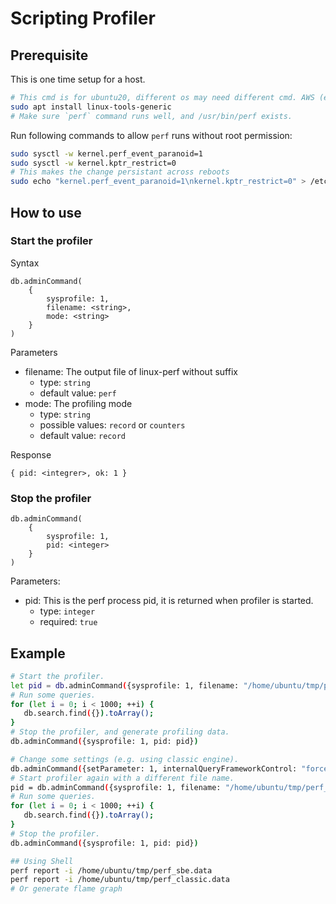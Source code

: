 # Scripting Profiler

## Prerequisite

This is one time setup for a host.

```bash
# This cmd is for ubuntu20, different os may need different cmd. AWS (evergreen host) may require addition pkg.
sudo apt install linux-tools-generic
# Make sure `perf` command runs well, and /usr/bin/perf exists.
```

Run following commands to allow `perf` runs without root permission:

```bash
sudo sysctl -w kernel.perf_event_paranoid=1
sudo sysctl -w kernel.kptr_restrict=0
# This makes the change persistant across reboots
sudo echo "kernel.perf_event_paranoid=1\nkernel.kptr_restrict=0" > /etc/sysctl.d/perf.conf
```

## How to use

### Start the profiler

Syntax

```
db.adminCommand(
    {
        sysprofile: 1,
        filename: <string>,
        mode: <string>
    }
)
```

Parameters

-   filename: The output file of linux-perf without suffix
    -   type: `string`
    -   default value: `perf`
-   mode: The profiling mode
    -   type: `string`
    -   possible values: `record` or `counters`
    -   default value: `record`

Response

```
{ pid: <integrer>, ok: 1 }
```

### Stop the profiler

```
db.adminCommand(
    {
        sysprofile: 1,
        pid: <integer>
    }
)
```

Parameters:

-   pid: This is the perf process pid, it is returned when profiler is started.
    -   type: `integer`
    -   required: `true`

## Example

```bash
# Start the profiler.
let pid = db.adminCommand({sysprofile: 1, filename: "/home/ubuntu/tmp/perf_sbe"}).pid;
# Run some queries.
for (let i = 0; i < 1000; ++i) {
   db.search.find({}).toArray();
}
# Stop the profiler, and generate profiling data.
db.adminCommand({sysprofile: 1, pid: pid})

# Change some settings (e.g. using classic engine).
db.adminCommand({setParameter: 1, internalQueryFrameworkControl: "forceClassicEngine"})
# Start profiler again with a different file name.
pid = db.adminCommand({sysprofile: 1, filename: "/home/ubuntu/tmp/perf_classic"}).pid;
# Run some queries.
for (let i = 0; i < 1000; ++i) {
   db.search.find({}).toArray();
}
# Stop the profiler.
db.adminCommand({sysprofile: 1, pid: pid})

## Using Shell
perf report -i /home/ubuntu/tmp/perf_sbe.data
perf report -i /home/ubuntu/tmp/perf_classic.data
# Or generate flame graph
```
